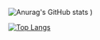 


![Anurag's GitHub stats](https://github-readme-stats.vercel.app/api?username=wayeet&show_icons=true&count_private=true&theme=radical)
)

[![Top Langs](https://github-readme-stats.vercel.app/api/top-langs/?username=anuraghazra)](https://github.com/anuraghazra/github-readme-stats)

